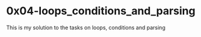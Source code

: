 # 0x04-loops_conditions_and_parsing

This is my solution to the tasks on loops, conditions and parsing
